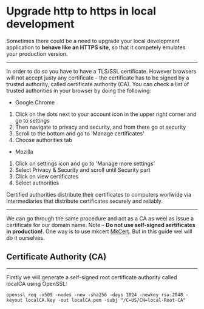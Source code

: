 # Upgrade http to https in local development

Sometimes there could be a need to upgrade your local development application to **behave like an HTTPS site**, so that it competely emulates your production version.

---

In order to do so you have to have a TLS/SSL certificate. However browsers will not accept justy any certificate - the certificate has to be signed by a trusted authority, called certificate authority (CA). You can check a list of trusted authorities in your browser by doing the following:

- Google Chrome

1. Click on the dots next to your account icon in the upper right corner and go to settings
2. Then navigate to privacy and security, and from there go ot security
3. Scroll to the bottom and go to 'Manage certificates'
4. Choose authorities tab

- Mozilla

1. Click on settings icon and go to 'Manage more settings'
2. Select Privacy & Security and scroll until Security part
3. Click on view certificates
4. Select authorities

Certified authorities distribute their certificates to computers worlwide via intermediaries that distribute certificates securely and reliably.

---

We can go through the same procedure and act as a CA as weel as issue a certificate for our domain name. Note - **Do not use self-signed sertificates in production!**. One way is to use mkcert [MkCert](https://github.com/FiloSottile/mkcert). But in this guide wel will do it ourselves.

## Certificate Authority (CA)

---

Firstly we will generate a self-signed root certificate authority called localCA using OpenSSL:

`openssl req -x509 -nodes -new -sha256 -days 1024 -newkey rsa:2048 -keyout localCA.key -out localCA.pem -subj "/C=US/CN=local-Root-CA"`
